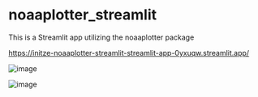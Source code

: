 # noaaplotter_streamlit
This is a Streamlit app utilizing the noaaplotter package

https://initze-noaaplotter-streamlit-streamlit-app-0yxuqw.streamlit.app/

![image](https://user-images.githubusercontent.com/4864803/215867051-46430cd3-b9b3-4c81-80c9-e0d488ece4f2.png)

![image](https://user-images.githubusercontent.com/4864803/215866917-6a2dbdb3-ac38-4427-b749-70f65878f423.png)


